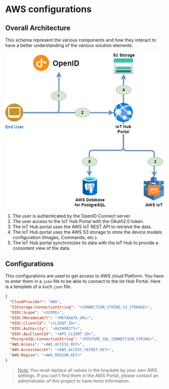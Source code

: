 # AWS configurations

## Overall Architecture

This schema represent the various components and how they interact to have a better understanding of the various solution elements.

![images/architecture_AWS.png](images/architecture_AWS.png)

1. The user is authenticated by the OpenID Connect server.
1. The user access to the IoT Hub Portal with the OAuth2.0 token.
1. The IoT Hub portal uses the AWS IoT REST API to retrieve the data.
1. The IoT Hub portal uses the AWS S3 storage to store the device models configuration (Images, Commands, etc.).
1. The IoT Hub portal synchronizes its data with the IoT Hub to provide a consistent view of the data.


## Configurations
This configurations are used to get access to AWS cloud Platform. You have to enter them in a `json` file to be able to connect to the Iot Hub Portal. Here is a template of a such `json` file.
```json
{
  "CloudProvider": "AWS",
  "S3Storage:ConnectionString": "<CONNECTION_STRING_S3_STORAGE>",
  "OIDC:Scope": "<SCOPE>",
  "OIDC:MetadataUrl": "<METADATA_URL>",
  "OIDC:ClientId": "<CLIENT_ID>",
  "OIDC:Authority": "<AUTHORITY>",
  "OIDC:ApiClientId": "<API_CLIENT_ID>",
  "PostgreSQL:ConnectionString": "<POSTGRE_SQL_CONNECTION_STRING>",
  "AWS:Access": "<AWS_ACCESS_KEY>",
  "AWS:AccessSecret": "<AWS_ACCESS_SECRET_KEY>",
  "AWS:Region": "<AWS_REGION_KEY>"
}
```
> <u>Note:</u> You must replace all values in the brackets by your own AWS settings. If you can't find them in the AWS Portal, please contact an administrator of this project to have more information.